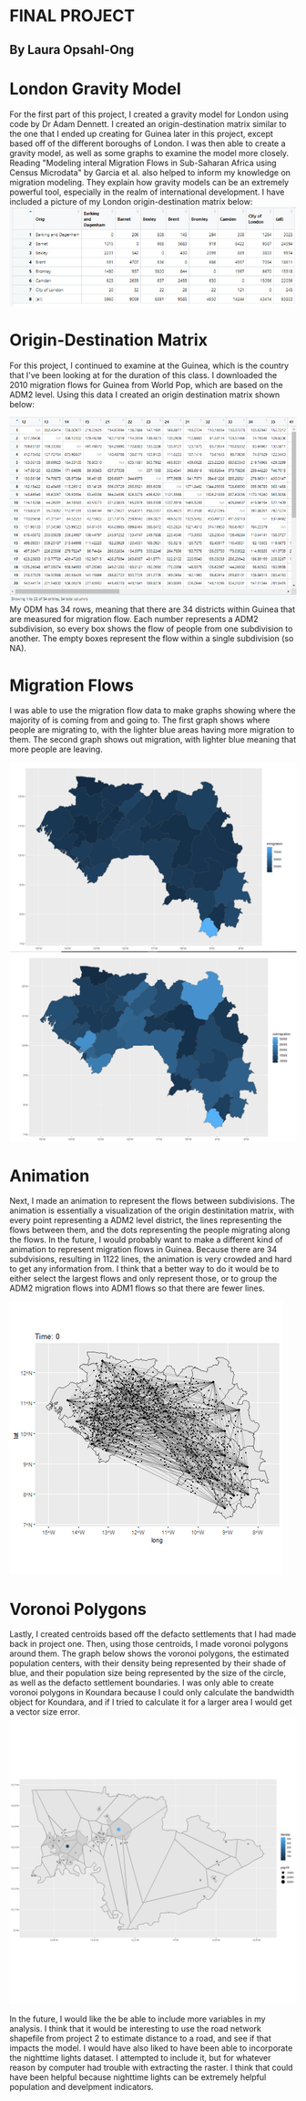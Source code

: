 # FINAL PROJECT
## By Laura Opsahl-Ong


# London Gravity Model
For the first part of this project, I created a gravity model for London using code by Dr Adam Dennett. I created an origin-destination matrix similar to the one that I ended up creating for Guinea later in this project, except based off of the different boroughs of London. I was then able to create a gravity model, as well as some graphs to examine the model more closely. Reading "Modeling interal Migration Flows in Sub-Saharan Africa using Census Microdata" by Garcia et al. also helped to inform my knowledge on migration modeling. They explain how gravity models can be an extremely powerful tool, especially in the realm of international development. I have included a picture of my London origin-destination matrix below:
![](londonmatrix.PNG)


# Origin-Destination Matrix
For this project, I continued to examine at the Guinea, which is the country that I've been looking at for the duration of this class. I downloaded the 2010 migration flows for Guinea from World Pop, which are based on the ADM2 level. Using this data I created an origin destination matrix shown below:

![](odmp2.PNG)
My ODM has 34 rows, meaning that there are 34 districts within Guinea that are measured for migration flow. Each number represents a ADM2 subdivision, so every box shows the flow of people from one subdivision to another. The empty boxes represent the flow within a single subdivision (so NA). 

# Migration Flows
I was able to use the migration flow data to make graphs showing where the majority of is coming from and going to. The first graph shows where people are migrating to, with the lighter blue areas having more migration to them. The second graph shows out migration, with lighter blue meaning that more people are leaving.

![](inmigration.PNG)
![](outmigration.PNG)


# Animation
Next, I made an animation to represent the flows between subdivisions. The animation is essentially a visualization of the origin destinitation matrix, with every point representing a ADM2 level district, the lines representing the flows between them, and the dots representing the people migrating along the flows. In the future, I would probably want to make a different kind of animation to represent migration flows in Guinea. Because there are 34 subdvisions, resulting in 1122 lines, the animation is very crowded and hard to get any information from. I think that a better way to do it would be to either select the largest flows and only represent those, or to group the ADM2 migration flows into ADM1 flows so that there are fewer lines. 

![](output.gif)


# Voronoi Polygons
Lastly, I created centroids based off the defacto settlements that I had made back in project one. Then, using those centroids, I made  voronoi polygons around them. The graph below shows the voronoi polygons, the estimated population centers, with their density being represented by their shade of blue, and their population size being represented by the size of the circle, as well as the defacto settlement boundaries. I was only able to create voronoi polygons in Koundara because I could only calculate the bandwidth object for Koundara, and if I tried to calculate it for a larger area I would get a vector size error. 
![](voronoi.png)

In the future, I would like the be able to include more variables in my analysis. I think that it would be interesting to use the road network shapefile from project 2 to estimate distance to a road, and see if that impacts the model. I would have also liked to have been able to incorporate the nighttime lights dataset. I attempted to include it, but for whatever reason by computer had trouble with extracting the raster. I think that could have been helpful because nighttime lights can be extremely helpful population and develpment indicators.
